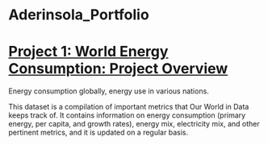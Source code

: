 # Aderinsola_Portfolio

# [Project 1: World Energy Consumption: Project Overview](https://github.com/Nrinsola/Aderinsola_Portfolio)
Energy consumption globally, energy use in various nations.

 This dataset is a compilation of important metrics that Our World in Data keeps track of. It contains information on energy consumption (primary energy, per capita, and growth rates), energy mix, electricity mix, and other pertinent metrics, and it is updated on a regular basis. 
[](https://github.com/Nrinsola/Aderinsola_Portfolio/commit/503ec4a16fb0ce418c3b628d599dea0d9346dc43)
